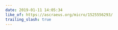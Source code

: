 ```yaml
---
date: 2019-01-11 14:05:34
like_of: https://ascraeus.org/micro/1525556293/
trailing_slash: true
---
```

